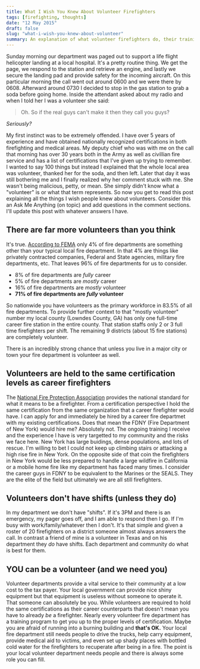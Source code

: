 ```yaml
---
title: What I Wish You Knew About Volunteer Firefighters
tags: [firefighting, thoughts]
date: "12 May 2015"
draft: false
slug: "what-i-wish-you-knew-about-volunteer"
summary: An explanation of what volunteer firefighters do, their training, and how they compare to career firefighters. The author corrects a misconception about volunteers being less qualified than career firefighters and emphasizes the importance of volunteer fire departments in serving communities at a low cost. The author encourages people to consider volunteering, even if they don't want to fight fires, as there are various roles to fill in a volunteer fire department.
---
```


Sunday morning our department was paged out to support a life flight helicopter landing at a local hospital. It's a pretty routine thing. We get the page, we respond to the station and retrieve an engine, and lastly we secure the landing pad and provide safety for the incoming aircraft. On this particular morning the call went out around 0600 and we were there by 0608. Afterward around 0730 I decided to stop in the gas station to grab a soda before going home. Inside the attendant asked about my radio and when I told her I was a volunteer she said:

> Oh. So if the real guys can't make it then they call you guys?

_Seriously?_

My first instinct was to be extremely offended. I have over 5 years of experience and have obtained nationally recognized certifications in both firefighting and medical areas. My deputy chief who was with me on the call that morning has over 30 years both in the Army as well as civillian fire service and has a list of certifications that I've given up trying to remember. I wanted to say 100 things but instead I explained that the whole local area was volunteer, thanked her for the soda, and then left. Later that day it was still bothering me and I finally realized why her comment stuck with me. She wasn't being malicious, petty, or mean. She simply didn't know what a "volunteer" is or what that term represents. So now you get to read this post explaining all the things I wish people knew about volunteers. Consider this an Ask Me Anything (on topic) and add questions in the comment sections. I'll update this post with whatever answers I have.

## There are far more volunteers than you think

It's true. [According to FEMA](https://apps.usfa.fema.gov/census/summary.cfm#e) only 4% of fire departments are something other than your typical local fire department. In that 4% are things like privately contracted companies, Federal and State agencies, military fire departments, etc. That leaves 96% of fire departments for us to consider.

+  8% of fire departments are *fully* career
+  5% of fire departments are *mostly* career
+  16% of fire departments are *mostly* volunteer
+  **71% of fire departments are *fully* volunteer**

So nationwide you have volunteers as the primary workforce in 83.5% of all fire departments. To provide further context to that "mostly volunteer" number my local county (Lowndes County, GA) has only one full-time career fire station in the entire county. That station staffs only 2 or 3 full time firefighters per shift. The remaining 9 districts (about 15 fire stations) are completely volunteer.

There is an incredibly strong chance that unless you live in a major city or town your fire department is volunteer as well.

## Volunteers are held to the same certification levels as career firefighters

The [National Fire Protection Association](http://www.nfpa.org/codes-and-standards) provides the national standard for what it means to be a firefighter. From a certification perspective I hold the same certification from the same organization that a career firefighter would have. I can apply for and immediately be hired by a career fire departmet with my existing certifications. Does that mean the FDNY (Fire Department of New York) would hire me? Absolutely not. The ongoing training I receive and the experience I have is very targetted to my community and the risks we face here. New York has large buidings, dense populations, and lots of rescue. I'm willing to bet I could not keep up climbing stairs or attacking a high rise fire in New York. On the opposite side of that coin the firefighters in New York would be less prepared to handle a large wildfire in California or a mobile home fire like my department has faced many times. I consider the career guys in FDNY to be equivalent to the Marines or the SEALS. They are the elite of the field but ultimately we are all still firefighters.

## Volunteers don't have shifts (unless they do)

In my department we don't have "shifts". If it's 3PM and there is an emergency, my pager goes off, and I am able to respond then I go. If I'm busy with work/family/whatever then I don't. It's that simple and given a roster of 20 firefighters on a district someone almost always answers the call. In contrast a friend of mine is a volunteer in Texas and on his department they *do* have shifts. Each department and community do what is best for them.

## YOU can be a volunteer (and we need you)

Volunteer departments provide a vital service to their community at a low cost to the tax payer. Your local government can provide nice shiny equipment but that equipment is useless without someone to operate it. That someone can absolutely be you. While volunteers are required to hold the same certifications as their career counterparts that doesn't mean you have to already *be* a firefighter. Nearly every volunteer fire department has a training program to get you up to the proper levels of certification. Maybe you are afraid of running into a burning building and **that's OK.** Your local fire department still needs people to drive the trucks, help carry equipment, provide medical aid to victims, and even set up shady places with bottled cold water for the firefighters to recuperate after being in a fire. The point is your local volunteer department needs people and there is always some role you can fill.